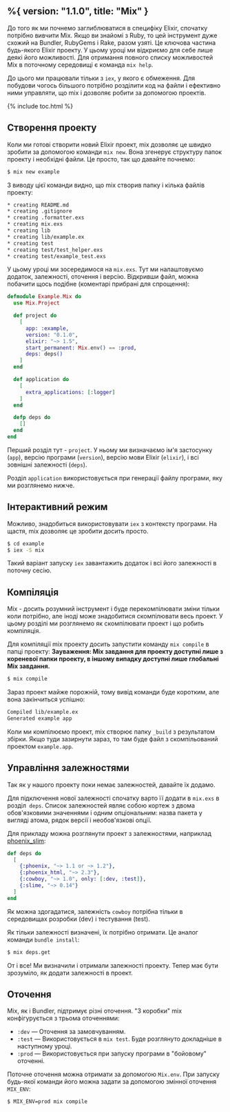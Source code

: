 %{
  version: "1.1.0",
  title: "Mix"
}
---

До того як ми почнемо заглиблюватися в специфіку Elixir, спочатку потрібно вивчити Mix.
Якщо ви знайомі з Ruby, то цей інструмент дуже схожий на Bundler, RubyGems і Rake, разом узяті.
Це ключова частина будь-якого Elixir проекту. У цьому уроці ми відкриємо для себе лише деякі його можливості.
Для отримання повного списку можливостей Mix в поточному середовищі є команда `mix help`.

До цього ми працювали тільки з `iex`, у якого є обмеження.
Для побудови чогось більшого потрібно розділити код на файли і ефективно ними управляти, що mix і дозволяє робити за допомогою проектів.

{% include toc.html %}

## Створення проекту

Коли ми готові створити новий Elixir проект, mix дозволяє це швидко зробити за допомогою команди `mix new`.
Вона згенерує структуру папок проекту і необхідні файли.
Це просто, так що давайте почнемо:

```bash
$ mix new example
```

З виводу цієї команди видно, що mix створив папку і кілька файлів проекту:

```bash
* creating README.md
* creating .gitignore
* creating .formatter.exs
* creating mix.exs
* creating lib
* creating lib/example.ex
* creating test
* creating test/test_helper.exs
* creating test/example_test.exs
```

У цьому уроці ми зосередимося на `mix.exs`.
Тут ми налаштовуємо додаток, залежності, оточення і версію.
Відкривши файл, можна побачити щось подібне (коментарі прибрані для спрощення):

```elixir
defmodule Example.Mix do
  use Mix.Project

  def project do
    [
      app: :example,
      version: "0.1.0",
      elixir: "~> 1.5",
      start_permanent: Mix.env() == :prod,
      deps: deps()
    ]
  end

  def application do
    [
      extra_applications: [:logger]
    ]
  end

  defp deps do
    []
  end
end
```

Перший розділ тут - `project`.
У ньому ми визначаємо ім'я застосунку (`app`), версію програми (`version`), версію мови Elixir (`elixir`), і всі зовнішні залежності (`deps`).

Розділ `application` використовується при генерації файлу програми, яку ми розглянемо нижче.

## Інтерактивний режим

Можливо, знадобиться використовувати `iex` з контексту програми.
На щастя, mix дозволяє це зробити досить просто.

```bash
$ cd example
$ iex -S mix
```

Такий варіант запуску `iex` завантажить додаток і всі його залежності в поточну сесію.

## Компіляція

Mix - досить розумний інструмент і буде перекомпілювати зміни тільки коли потрібно, але іноді може знадобитися скомпілювати весь проект.
У цьому розділі ми розглянемо як скомпілювати проект і що робить компіляція.

Для компіляції mix проекту досить запустити команду `mix compile` в папці проекту:
**Зауваження: Mix завдання для проекту доступні лише з кореневої папки проекту, в іншому випадку доступні лише глобальні Mix завдання.**

```bash
$ mix compile
```

Зараз проект майже порожній, тому вивід команди буде коротким, але вона закінчиться успішно:

```bash
Compiled lib/example.ex
Generated example app
```

Коли ми компілюємо проект, mix створює папку `_build` з результатом збірки.
Якщо туди зазирнути зараз, то там буде файл з скомпільований проектом `example.app`.

## Управління залежностями

Так як у нашого проекту поки немає залежностей, давайте їх додамо.

Для підключення нової залежності спочатку варто її додати в `mix.exs` в розділ` deps`.
Список залежностей являє собою кортеж з двома обов'язковими значеннями і одним опціональним: назва пакета у вигляді атома, рядок версії і необов'язкові опції.

Для прикладу можна розглянути проект з залежностями, наприклад [phoenix_slim](https://github.com/doomspork/phoenix_slim):

```elixir
def deps do
  [
    {:phoenix, "~> 1.1 or ~> 1.2"},
    {:phoenix_html, "~> 2.3"},
    {:cowboy, "~> 1.0", only: [:dev, :test]},
    {:slime, "~> 0.14"}
  ]
end
```

Як можна здогадатися, залежність `cowboy` потрібна тільки в середовищах розробки (dev) і тестування (test).

Як тільки залежності визначені, їх потрібно отримати.
Це аналог команди `bundle install`:

```bash
$ mix deps.get
```

От і все! Ми визначили і отримали залежності проекту.
Тепер має бути зрозуміло, як додати залежності в проект.

## Оточення

Mix, як і Bundler, підтримує різні оточення.
"З коробки" mix конфігурується з трьома оточеннями:

- `:dev` — Оточення за замовчуванням.
- `:test` — Використовується в `mix test`. Буде розглянуто докладніше в наступному уроці.
- `:prod` — Використовується при запуску програми в "бойовому" оточенні.

Поточне оточення можна отримати за допомогою `Mix.env`.
При запуску будь-якої команди його можна задати за допомогою змінної оточення `MIX_ENV`:

```bash
$ MIX_ENV=prod mix compile
```
